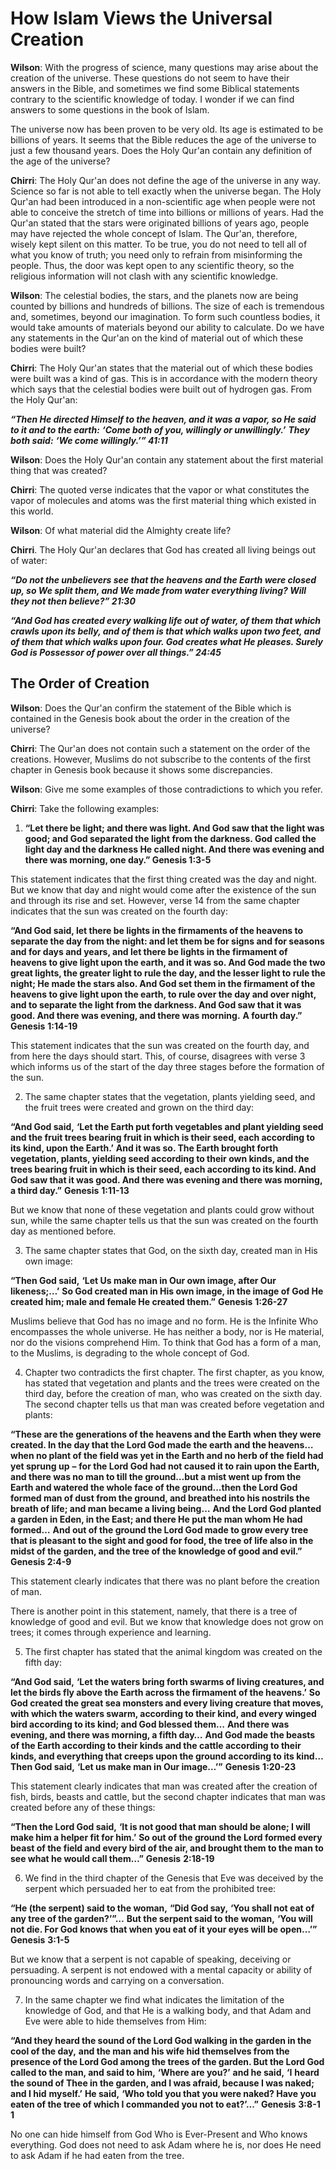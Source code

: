How Islam Views the Universal Creation
======================================

**Wilson**: With the progress of science, many questions may arise about
the creation of the universe. These questions do not seem to have their
answers in the Bible, and sometimes we find some Biblical statements
contrary to the scientific knowledge of today. I wonder if we can find
answers to some questions in the book of Islam.

The universe now has been proven to be very old. Its age is estimated to
be billions of years. It seems that the Bible reduces the age of the
universe to just a few thousand years. Does the Holy Qur'an contain any
definition of the age of the universe?

**Chirri**: The Holy Qur'an does not define the age of the universe in
any way. Science so far is not able to tell exactly when the universe
began. The Holy Qur'an had been introduced in a non-scientific age when
people were not able to conceive the stretch of time into billions or
millions of years. Had the Qur'an stated that the stars were originated
billions of years ago, people may have rejected the whole concept of
Islam. The Qur'an, therefore, wisely kept silent on this matter. To be
true, you do not need to tell all of what you know of truth; you need
only to refrain from misinforming the people. Thus, the door was kept
open to any scientific theory, so the religious information will not
clash with any scientific knowledge.

**Wilson**: The celestial bodies, the stars, and the planets now are
being counted by billions and hundreds of billions. The size of each is
tremendous and, sometimes, beyond our imagination. To form such
countless bodies, it would take amounts of materials beyond our ability
to calculate. Do we have any statements in the Qur'an on the kind of
material out of which these bodies were built?

**Chirri**: The Holy Qur'an states that the material out of which these
bodies were built was a kind of gas. This is in accordance with the
modern theory which says that the celestial bodies were built out of
hydrogen gas. From the Holy Qur'an:

***“Then He directed Himself to the heaven, and it was a vapor, so He
said to it and to the earth:*** ***‘Come both of you, willingly or
unwillingly.’*** ***They both said:*** ***‘We come willingly.’” 41:11***

**Wilson**: Does the Holy Qur'an contain any statement about the first
material thing that was created?

**Chirri**: The quoted verse indicates that the vapor or what
constitutes the vapor of molecules and atoms was the first material
thing which existed in this world.

**Wilson**: Of what material did the Almighty create life?

**Chirri**. The Holy Qur'an declares that God has created all living
beings out of water:

***“Do not the unbelievers see that the heavens and the Earth were
closed up, so We split them, and We made from water everything living?
Will they not then believe?” 21:30***

***“And God has created every walking life out of water, of them that
which crawls upon its belly, and of them is that which walks upon two
feet, and of them that which walks upon four. God creates what He
pleases. Surely God is Possessor of power over all things.” 24:45***

The Order of Creation
---------------------

**Wilson**: Does the Qur'an confirm the statement of the Bible which is
contained in the Genesis book about the order in the creation of the
universe?

**Chirri**: The Qur'an does not contain such a statement on the order of
the creations. However, Muslims do not subscribe to the contents of the
first chapter in Genesis book because it shows some discrepancies.

**Wilson**: Give me some examples of those contradictions to which you
refer.

**Chirri**: Take the following examples:

1. **“Let there be light; and there was light. And God saw that the
light was good; and God separated the light from the darkness. God
called the light day and the darkness He called night. And there was
evening and there was morning, one day.” Genesis 1:3-5**

This statement indicates that the first thing created was the day and
night. But we know that day and night would come after the existence of
the sun and through its rise and set. However, verse 14 from the same
chapter indicates that the sun was created on the fourth day:

**“And God said, let there be lights in the firmaments of the heavens to
separate the day from the night: and let them be for signs and for
seasons and for days and years, and let there be lights in the firmament
of heavens to give light upon the earth, and it was so. And God made the
two great lights, the greater light to rule the day, and the lesser
light to rule the night; He made the stars also. And God set them in the
firmament of the heavens to give light upon the earth, to rule over the
day and over night, and to separate the light from the darkness. And God
saw that it was good. And there was evening, and there was morning.**
**A fourth day.”** **Genesis** **1:14-19**

This statement indicates that the sun was created on the fourth day, and
from here the days should start. This, of course, disagrees with verse 3
which informs us of the start of the day three stages before the
formation of the sun.

2. The same chapter states that the vegetation, plants yielding seed,
and the fruit trees were created and grown on the third day:

**“And God said,** **‘Let the Earth put forth vegetables and plant
yielding seed and the fruit trees bearing fruit in which is their seed,
each according to its kind, upon the Earth.’** **And it was so. The
Earth brought forth vegetation, plants, yielding seed according to their
own kinds, and the trees bearing fruit in which is their seed, each
according to its kind. And God saw that it was good. And there was
evening and there was morning, a third day.”** **Genesis** **1:11-13**

But we know that none of these vegetation and plants could grow without
sun, while the same chapter tells us that the sun was created on the
fourth day as mentioned before.

3. The same chapter states that God, on the sixth day, created man in
His own image:

**“Then God said,** **‘Let Us make man in Our own image, after Our
likeness;…’** **So God created man in His own image, in the image of God
He created him; male and female He created them.”** **Genesis**
**1:26-27**

Muslims believe that God has no image and no form. He is the Infinite
Who encompasses the whole universe. He has neither a body, nor is He
material, nor do the visions comprehend Him. To think that God has a
form of a man, to the Muslims, is degrading to the whole concept of God.

4. Chapter two contradicts the first chapter. The first chapter, as you
know, has stated that vegetation and plants and the trees were created
on the third day, before the creation of man, who was created on the
sixth day. The second chapter tells us that man was created before
vegetation and plants:

**“These are the generations of the heavens and the Earth when they were
created. In the day that the Lord God made the earth and the
heavens…when no plant of the field was yet in the Earth and no herb of
the field had yet sprung up** **–** **for the Lord God had not caused it
to rain upon the Earth, and there was no man to till the ground…but a
mist went up from the Earth and watered the whole face of the
ground...then the Lord God formed man of dust from the ground, and
breathed into his nostrils the breath of life; and man became a living
being…** **And the Lord God planted a garden in Eden, in the East; and
there He put the man whom He had formed…** **And out of the ground the
Lord God made to grow every tree that is pleasant to the sight and good
for food, the tree of life also in the midst of the garden, and the tree
of the knowledge of good and evil.” Genesis 2:4-9**

This statement clearly indicates that there was no plant before the
creation of man.

There is another point in this statement, namely, that there is a tree
of knowledge of good and evil. But we know that knowledge does not grow
on trees; it comes through experience and learning.

5. The first chapter has stated that the animal kingdom was created on
the fifth day:

**“And God said,** **‘Let the waters bring forth swarms of living
creatures, and let the birds fly above the Earth across the firmament of
the heavens.’** **So God created the great sea monsters and every living
creature that moves, with which the waters swarm, according to their
kind, and every winged bird according to its kind; and God blessed
them…** **And there was evening, and there was morning, a fifth day…**
**And God made the beasts of the Earth according to their kinds and the
cattle according to their kinds, and everything that creeps upon the
ground according to its kind…** **Then God said,** **‘Let us make man in
Our image…’”** **Genesis** **1:20-23**

This statement clearly indicates that man was created after the creation
of fish, birds, beasts and cattle, but the second chapter indicates that
man was created before any of these things:

**“Then the Lord God said,** **‘It is not good that man should be alone;
I will make him a helper fit for him.’** **So out of the ground the Lord
formed every beast of the field and every bird of the air, and brought
them to the man to see what he would call them…”** **Genesis**
**2:18-19**

6. We find in the third chapter of the Genesis that Eve was deceived by
the serpent which persuaded her to eat from the prohibited tree:

**“He (the serpent) said to the woman,** **“Did God say,** **‘You shall
not eat of any tree of the garden?’”…** **But the serpent said to the
woman,** **‘You will not die. For God knows that when you eat of it your
eyes will be open…’”** **Genesis** **3:1-5**

But we know that a serpent is not capable of speaking, deceiving or
persuading. A serpent is not endowed with a mental capacity or ability
of pronouncing words and carrying on a conversation.

7. In the same chapter we find what indicates the limitation of the
knowledge of God, and that He is a walking body, and that Adam and Eve
were able to hide themselves from Him:

**“And they heard the sound of the Lord God walking in the garden in the
cool of the day,** **and the man and his wife hid themselves from the
presence of the Lord God among the trees of the garden. But the Lord God
called to the man, and said to him,** **‘Where are you?’** **and he
said,** **‘I** **heard the sound of Thee in the garden, and I was
afraid, because I was naked;** **and I hid** **myself.’** **He said,**
**‘Who told you that you were naked? Have you eaten of the tree of which
I commanded you not to eat?’...”** **Genesis** **3:8-1 1**

No one can hide himself from God Who is Ever-Present and Who knows
everything. God does not need to ask Adam where he is, nor does He need
to ask Adam if he had eaten from the tree.


